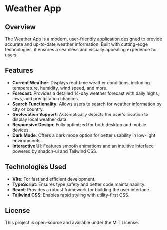 # Weather App

## Overview

The Weather App is a modern, user-friendly application designed to provide accurate and up-to-date weather information. Built with cutting-edge technologies, it ensures a seamless and visually appealing experience for users.

## Features

- **Current Weather**: Displays real-time weather conditions, including temperature, humidity, wind speed, and more.
- **Forecast**: Provides a detailed 14-day weather forecast with daily highs, lows, and precipitation chances.
- **Search Functionality**: Allows users to search for weather information by city or country.
- **Geolocation Support**: Automatically detects the user's location to display local weather data.
- **Responsive Design**: Fully optimized for both desktop and mobile devices.
- **Dark Mode**: Offers a dark mode option for better usability in low-light environments.
- **Interactive UI**: Features smooth animations and an intuitive interface powered by shadcn-ui and Tailwind CSS.

## Technologies Used

- **Vite**: For fast and efficient development.
- **TypeScript**: Ensures type safety and better code maintainability.
- **React**: Provides a robust framework for building the user interface.
- **Tailwind CSS**: Enables rapid styling with utility-first CSS.

## License

This project is open-source and available under the MIT License.
